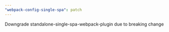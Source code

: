 ```yaml
---
"webpack-config-single-spa": patch
---
```


Downgrade standalone-single-spa-webpack-plugin due to breaking change
